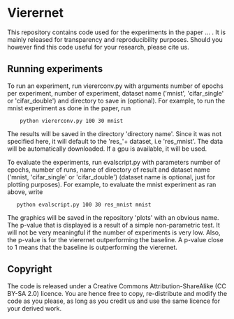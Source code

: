 # Vierernet

This repository contains code used for the experiments in the paper ... . It is mainly released for transparency and reproducibility purposes. Should you however find this code useful for your research, please cite us.


## Running experiments
To run an experiment, run viererconv.py with arguments number of epochs per experiment, number of experiment, dataset name ('mnist', 'cifar_single' or 'cifar_double') and directory to save in (optional). For example, to run 
the mnist experiment as done in the paper, run

```
    python viererconv.py 100 30 mnist 
```
 
The results will be saved in the directory 'directory name'. Since it was not specified here, it will default to the 'res_'+ dataset, i.e 'res_mnist'. The data will be automatically downloaded. If a gpu is available, it will be used.

To evaluate the experiments, run evalscript.py with parameters number of epochs, number of runs, name of directory of result and dataset name ('mnist, 'cifar_single' or 'cifar_double')
(dataset name is optional, just for plotting purposes). For example, to evaluate the mnist experiment as ran above, write

```
   python evalscript.py 100 30 res_mnist mnist
```
The graphics will be saved in the repository 'plots' with an obvious name. The p-value that is displayed is a result of a simple non-parametric test. It will not be very meaningful if the number of 
experiments is very low. Also, the p-value is for the vierernet outperforming the baseline. A p-value close to 1 means that the baseline is outperforming the vierernet.

## Copyright

The code is released under a Creative Commons Attribution-ShareAlike (CC BY-SA 2.0) licence. You are hence free to copy, re-distribute and modify the code as you please, as long as you credit us and use the same licence for your derived work.